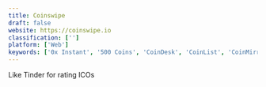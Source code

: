 ```yaml
---
title: Coinswipe
draft: false 
website: https://coinswipe.io
classification: ['']
platform: ['Web']
keywords: ['0x Instant', '500 Coins', 'CoinDesk', 'CoinList', 'CoinMirror', 'CoinflashTrend', 'Cryptotrackr', 'ICO Bounty Hunt', 'ICO Parrot', 'ICO Review DB', 'ICO Watch List', 'ICO drip', 'ICODrops', 'ICObench', 'Token Data', 'Tokenpad', 'Top ICO List']
---
```

Like Tinder for rating ICOs